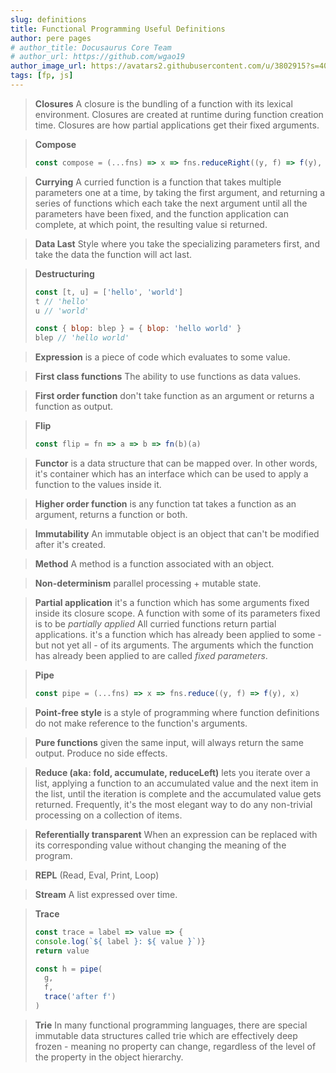 ```yaml
---
slug: definitions
title: Functional Programming Useful Definitions
author: pere pages
# author_title: Docusaurus Core Team
# author_url: https://github.com/wgao19
author_image_url: https://avatars2.githubusercontent.com/u/3802915?s=400&v=4
tags: [fp, js]
---
```


> **Closures** A closure is the bundling of a function with its lexical environment. Closures are created at runtime during function creation time. Closures are how partial applications get their fixed arguments.

> **Compose**
> ```js
> const compose = (...fns) => x => fns.reduceRight((y, f) => f(y), x)

> **Currying** A curried function is a function that takes multiple parameters one at a time, by taking the first argument, and returning a series of functions which each take the next argument until all the parameters have been fixed, and the function application can complete, at which point, the resulting value si returned. 

> **Data Last** Style where you take the specializing parameters first, and take the data the function will act last.

> **Destructuring**
> ```js
> const [t, u] = ['hello', 'world']
> t // 'hello'
> u // 'world'
> ```
> ```js
> const { blop: blep } = { blop: 'hello world' }
> blep // 'hello world'
> ```

> **Expression** is a piece of code which evaluates to some value.

> **First class functions** The ability to use functions as data values.

> **First order function** don't take function as an argument or returns a function as output.

> **Flip**
> ```js
> const flip = fn => a => b => fn(b)(a)
> ```

> **Functor** is a data structure that can be mapped over. In other words, it's container which has an interface which can be used to apply a function to the values inside it.

> **Higher order function** is any function tat takes a function as an argument, returns a function or both.

> **Immutability** An immutable object is an object that can't be modified after it's created.

> **Method** A method is a function associated with an object.

> **Non-determinism** parallel processing + mutable state.

> **Partial application** it's a function which has some arguments fixed inside its closure scope. A function with some of its parameters fixed is to be *partially applied* All curried functions return partial applications.
> it's a function which has already been applied to some - but not yet all - of its arguments. The arguments which the function has already been applied to are called *fixed parameters*.

> **Pipe**
> ```js
> const pipe = (...fns) => x => fns.reduce((y, f) => f(y), x)
> ```

> **Point-free style** is a style of programming where function definitions do not make reference to the function's arguments.

> **Pure functions** given the same input, will always return the same output. Produce no side effects.

> **Reduce (aka: fold, accumulate, reduceLeft)** lets you iterate over a list, applying a function to an accumulated value and the next item in the list, until the iteration is complete and the accumulated value gets returned.
> Frequently, it's the most elegant way to do any non-trivial processing on a collection of items.

> **Referentially transparent** When an expression can be replaced with its corresponding value without changing the meaning of the program.

> **REPL** (Read, Eval, Print, Loop)

> **Stream** A list expressed over time.

> **Trace**
> ```js
> const trace = label => value => {
> console.log(`${ label }: ${ value }`)}
> return value
> ```
> ```js
> const h = pipe(
>   g,
>   f,
>   trace('after f')
> )
> ```

> **Trie** In many functional programming languages, there are special immutable data structures called trie which are effectively deep frozen - meaning no property can change, regardless of the level of the property in the object hierarchy.
